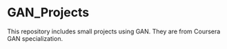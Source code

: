 # GAN_Projects

This repository includes small projects using GAN. They are from Coursera GAN specialization.
